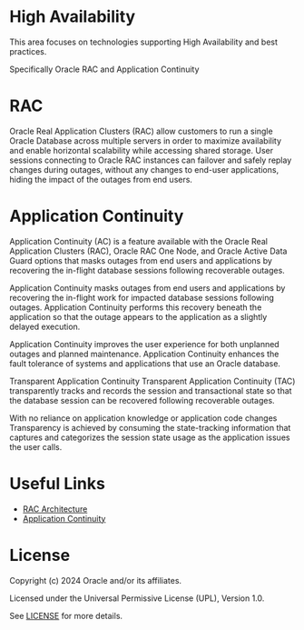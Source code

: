 # High Availability

This area focuses on technologies supporting High Availability and best practices.

Specifically Oracle RAC and Application Continuity

# RAC

Oracle Real Application Clusters (RAC) allow customers to run a single Oracle Database across multiple servers in order to maximize availability and enable horizontal scalability while accessing shared storage. User sessions connecting to Oracle RAC instances can failover and safely replay changes during outages, without any changes to end-user applications, hiding the impact of the outages from end users.

# Application Continuity

Application Continuity (AC) is a feature available with the Oracle Real Application Clusters (RAC), Oracle RAC One Node, and Oracle Active Data Guard options that masks outages from end users and applications by recovering the in-flight database sessions following recoverable outages.

Application Continuity masks outages from end users and applications by recovering the in-flight work for impacted database sessions following outages. Application Continuity performs this recovery beneath the application so that the outage appears to the application as a slightly delayed execution.

Application Continuity improves the user experience for both unplanned outages and planned maintenance. Application Continuity enhances the fault tolerance of systems and applications that use an Oracle database.

Transparent Application Continuity
Transparent Application Continuity (TAC) transparently tracks and records the session and transactional state so that the database session can be recovered following recoverable outages.

With no reliance on application knowledge or application code changes
Transparency is achieved by consuming the state-tracking information that captures and categorizes the session state usage as the application issues the user calls.


# Useful Links

- [RAC Architecture](https://www.oracle.com/webfolder/technetwork/tutorials/architecture-diagrams/19/rac/pdf/rac-19c-architecture.pdf)
- [Application Continuity](https://www.oracle.com/uk/database/technologies/high-availability/app-continuity.html)
 

# License

Copyright (c) 2024 Oracle and/or its affiliates.

Licensed under the Universal Permissive License (UPL), Version 1.0.

See [LICENSE](https://github.com/oracle-devrel/technology-engineering/blob/main/LICENSE) for more details.
